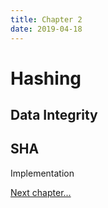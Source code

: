 ```yaml
---
title: Chapter 2
date: 2019-04-18
---
```


# Hashing

## Data Integrity

## SHA

Implementation

<a href="ch3.html">Next chapter...</a>

